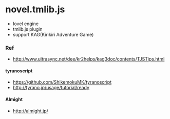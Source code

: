 novel.tmlib.js
============

- lovel engine
- tmlib.js plugin
- support KAG(Kirikiri Adventure Game)


### Ref

- <http://www.ultrasync.net/dee/kr2helps/kag3doc/contents/TJSTips.html>


#### tyranoscript

- <https://github.com/ShikemokuMK/tyranoscript>
- <http://tyrano.jp/usage/tutorial/ready>

#### Almight

- <http://almight.jp/>

